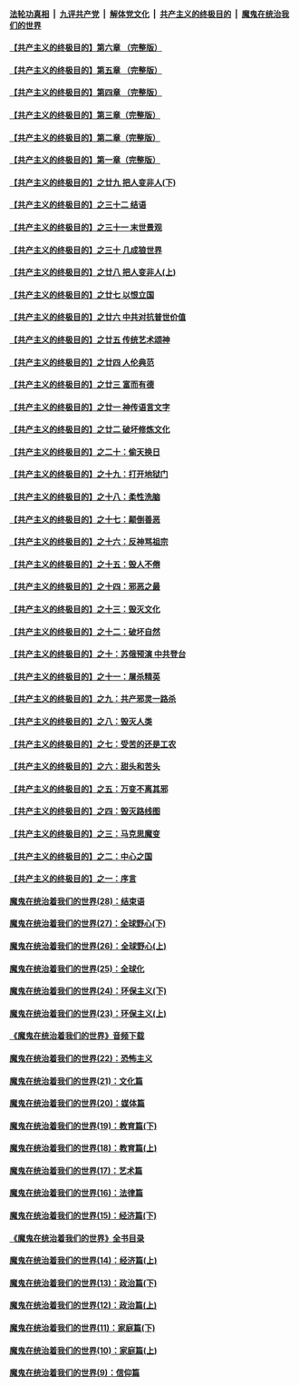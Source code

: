 

####  [法轮功真相](../../../../basic/blob/master/README.md?t=06212002) &nbsp;|&nbsp; [九评共产党](../../../../9ping.md/blob/master/README.md?t=06212002) &nbsp;|&nbsp; [解体党文化](../../../../jtdwh.md/blob/master/README.md?t=06212002)  &nbsp;|&nbsp; [共产主义的终极目的](../../../../gczydzjmd.md/blob/master/README.md?t=06212002) &nbsp;|&nbsp; [魔鬼在统治我们的世界](../../../../mgztzwmdsj.md/blob/master/README.md?t=06212002) 

#### [【共产主义的终极目的】第六章 （完整版）](../pages/nsc422/n11428913.md?t=06212002) 

#### [【共产主义的终极目的】第五章 （完整版）](../pages/nsc422/n11428912.md?t=06212002) 

#### [【共产主义的终极目的】第四章 （完整版）](../pages/nsc422/n11428907.md?t=06212002) 

#### [【共产主义的终极目的】第三章（完整版）](../pages/nsc422/n11428848.md?t=06212002) 

#### [【共产主义的终极目的】第二章（完整版）](../pages/nsc422/n11428831.md?t=06212002) 

#### [【共产主义的终极目的】第一章（完整版）](../pages/nsc422/n11417651.md?t=06212002) 

#### [【共产主义的终极目的】之廿九 把人变非人(下)](../pages/nsc422/n11344140.md?t=06212002) 

#### [【共产主义的终极目的】之三十二 结语](../pages/nsc422/n11360535.md?t=06212002) 

#### [【共产主义的终极目的】之三十一 末世景观](../pages/nsc422/n11351129.md?t=06212002) 

#### [【共产主义的终极目的】之三十 几成狼世界](../pages/nsc422/n11348280.md?t=06212002) 

#### [【共产主义的终极目的】之廿八 把人变非人(上)](../pages/nsc422/n11340492.md?t=06212002) 

#### [【共产主义的终极目的】之廿七 以恨立国](../pages/nsc422/n11336944.md?t=06212002) 

#### [【共产主义的终极目的】之廿六 中共对抗普世价值](../pages/nsc422/n11324785.md?t=06212002) 

#### [【共产主义的终极目的】之廿五 传统艺术颂神](../pages/nsc422/n11296396.md?t=06212002) 

#### [【共产主义的终极目的】之廿四 人伦典范](../pages/nsc422/n11296397.md?t=06212002) 

#### [【共产主义的终极目的】之廿三 富而有德](../pages/nsc422/n11283598.md?t=06212002) 

#### [【共产主义的终极目的】之廿一 神传语言文字](../pages/nsc422/n11263265.md?t=06212002) 

#### [【共产主义的终极目的】之廿二 破坏修炼文化](../pages/nsc422/n11245728.md?t=06212002) 

#### [【共产主义的终极目的】之二十：偷天换日](../pages/nsc422/n11238846.md?t=06212002) 

#### [【共产主义的终极目的】之十九：打开地狱门](../pages/nsc422/n11206376.md?t=06212002) 

#### [【共产主义的终极目的】之十八：柔性洗脑](../pages/nsc422/n11199994.md?t=06212002) 

#### [【共产主义的终极目的】之十七：颠倒善恶](../pages/nsc422/n11179782.md?t=06212002) 

#### [【共产主义的终极目的】之十六：反神骂祖宗](../pages/nsc422/n11166798.md?t=06212002) 

#### [【共产主义的终极目的】之十五：毁人不倦](../pages/nsc422/n11166792.md?t=06212002) 

#### [【共产主义的终极目的】之十四：邪恶之最](../pages/nsc422/n11150249.md?t=06212002) 

#### [【共产主义的终极目的】之十三：毁灭文化](../pages/nsc422/n11135227.md?t=06212002) 

#### [【共产主义的终极目的】之十二：破坏自然](../pages/nsc422/n11135214.md?t=06212002) 

#### [【共产主义的终极目的】之十：苏俄预演 中共登台](../pages/nsc422/n11118424.md?t=06212002) 

#### [【共产主义的终极目的】之十一：屠杀精英](../pages/nsc422/n11118442.md?t=06212002) 

#### [【共产主义的终极目的】之九：共产邪灵一路杀](../pages/nsc422/n11114139.md?t=06212002) 

#### [【共产主义的终极目的】之八：毁灭人类](../pages/nsc422/n11108503.md?t=06212002) 

#### [【共产主义的终极目的】之七：受苦的还是工农](../pages/nsc422/n11101809.md?t=06212002) 

#### [【共产主义的终极目的】之六：甜头和苦头](../pages/nsc422/n11096971.md?t=06212002) 

#### [【共产主义的终极目的】之五：万变不离其邪](../pages/nsc422/n11091285.md?t=06212002) 

#### [【共产主义的终极目的】之四：毁灭路线图](../pages/nsc422/n11086284.md?t=06212002) 

#### [【共产主义的终极目的】之三：马克思魔变](../pages/nsc422/n11061941.md?t=06212002) 

#### [【共产主义的终极目的】之二：中心之国](../pages/nsc422/n11047728.md?t=06212002) 

#### [【共产主义的终极目的】之一：序言](../pages/nsc422/n11086077.md?t=06212002) 

#### [魔鬼在统治着我们的世界(28)：结束语](../pages/nsc422/n10936246.md?t=06212002) 

#### [魔鬼在统治着我们的世界(27)：全球野心(下)](../pages/nsc422/n10928319.md?t=06212002) 

#### [魔鬼在统治着我们的世界(26)：全球野心(上)](../pages/nsc422/n10900318.md?t=06212002) 

#### [魔鬼在统治着我们的世界(25)：全球化](../pages/nsc422/n10788205.md?t=06212002) 

#### [魔鬼在统治着我们的世界(24)：环保主义(下)](../pages/nsc422/n10695307.md?t=06212002) 

#### [魔鬼在统治着我们的世界(23)：环保主义(上)](../pages/nsc422/n10688613.md?t=06212002) 

#### [《魔鬼在统治着我们的世界》音频下载](../pages/nsc422/n10635553.md?t=06212002) 

#### [魔鬼在统治着我们的世界(22)：恐怖主义](../pages/nsc422/n10614727.md?t=06212002) 

#### [魔鬼在统治着我们的世界(21)：文化篇](../pages/nsc422/n10597706.md?t=06212002) 

#### [魔鬼在统治着我们的世界(20)：媒体篇](../pages/nsc422/n10586579.md?t=06212002) 

#### [魔鬼在统治着我们的世界(19)：教育篇(下)](../pages/nsc422/n10564808.md?t=06212002) 

#### [魔鬼在统治着我们的世界(18)：教育篇(上)](../pages/nsc422/n10526970.md?t=06212002) 

#### [魔鬼在统治着我们的世界(17)：艺术篇](../pages/nsc422/n10499093.md?t=06212002) 

#### [魔鬼在统治着我们的世界(16)：法律篇](../pages/nsc422/n10485969.md?t=06212002) 

#### [魔鬼在统治着我们的世界(15)：经济篇(下)](../pages/nsc422/n10469975.md?t=06212002) 

#### [《魔鬼在统治着我们的世界》全书目录](../pages/nsc422/n10464261.md?t=06212002) 

#### [魔鬼在统治着我们的世界(14)：经济篇(上)](../pages/nsc422/n10457370.md?t=06212002) 

#### [魔鬼在统治着我们的世界(13)：政治篇(下)](../pages/nsc422/n10448270.md?t=06212002) 

#### [魔鬼在统治着我们的世界(12)：政治篇(上)](../pages/nsc422/n10444576.md?t=06212002) 

#### [魔鬼在统治着我们的世界(11)：家庭篇(下)](../pages/nsc422/n10440961.md?t=06212002) 

#### [魔鬼在统治着我们的世界(10)：家庭篇(上)](../pages/nsc422/n10435448.md?t=06212002) 

#### [魔鬼在统治着我们的世界(9)：信仰篇](../pages/nsc422/n10432159.md?t=06212002) 

